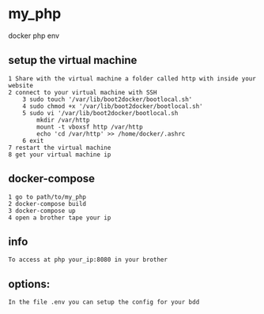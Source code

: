 # my_php
docker php env

## setup the virtual machine
	1 Share with the virtual machine a folder called http with inside your website
	2 connect to your virtual machine with SSH
		3 sudo touch '/var/lib/boot2docker/bootlocal.sh'
		4 sudo chmod +x '/var/lib/boot2docker/bootlocal.sh'
		5 sudo vi '/var/lib/boot2docker/bootlocal.sh
			mkdir /var/http
			mount -t vboxsf http /var/http
			echo 'cd /var/http' >> /home/docker/.ashrc
		6 exit
	7 restart the virtual machine
	8 get your virtual machine ip

## docker-compose
	1 go to path/to/my_php
	2 docker-compose build
	3 docker-compose up
	4 open a brother tape your ip

## info
	To access at php your_ip:8080 in your brother

## options:
	In the file .env you can setup the config for your bdd

